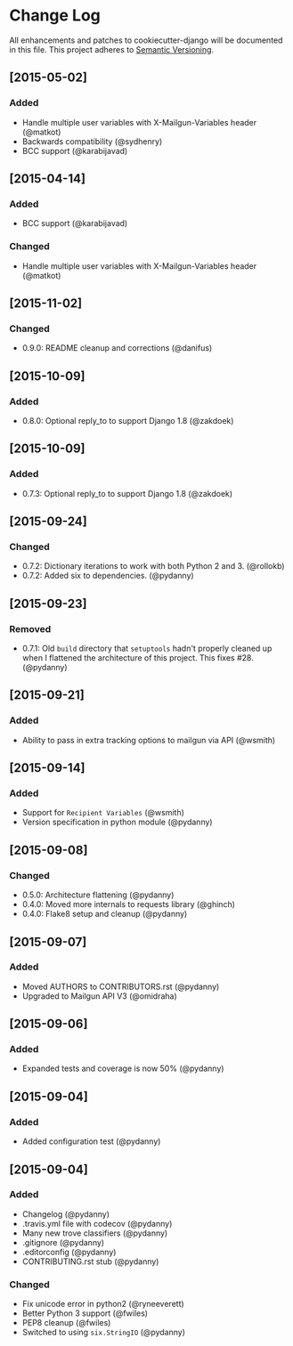 # Change Log
All enhancements and patches to cookiecutter-django will be documented in this file.
This project adheres to [Semantic Versioning](http://semver.org/).

## [2015-05-02]
### Added
- Handle multiple user variables with X-Mailgun-Variables header (@matkot)
- Backwards compatibility (@sydhenry)
- BCC support (@karabijavad)


## [2015-04-14]
### Added
- BCC support (@karabijavad)
### Changed
- Handle multiple user variables with X-Mailgun-Variables header (@matkot)

## [2015-11-02]
### Changed
- 0.9.0: README cleanup and corrections (@danifus)

## [2015-10-09]
### Added
- 0.8.0: Optional reply_to to support Django 1.8 (@zakdoek)

## [2015-10-09]
### Added
- 0.7.3: Optional reply_to to support Django 1.8 (@zakdoek)


## [2015-09-24]
### Changed
- 0.7.2: Dictionary iterations to work with both Python 2 and 3. (@rollokb)
- 0.7.2: Added six to dependencies. (@pydanny)


## [2015-09-23]
### Removed
- 0.7.1: Old `build` directory that `setuptools` hadn't properly cleaned up when I flattened the architecture of this project. This fixes #28. (@pydanny)

## [2015-09-21]
### Added
- Ability to pass in extra tracking options to mailgun via API  (@wsmith)

## [2015-09-14]
### Added
- Support for `Recipient Variables` (@wsmith)
- Version specification in python module (@pydanny)

## [2015-09-08]
### Changed
- 0.5.0: Architecture flattening (@pydanny)
- 0.4.0: Moved more internals to requests library (@ghinch)
- 0.4.0: Flake8 setup and cleanup (@pydanny)

## [2015-09-07]
### Added
- Moved AUTHORS to CONTRIBUTORS.rst (@pydanny)
- Upgraded to Mailgun API V3 (@omidraha)

## [2015-09-06]
### Added
- Expanded tests and coverage is now 50% (@pydanny)

## [2015-09-04]
### Added
- Added configuration test (@pydanny)

## [2015-09-04]
### Added
- Changelog (@pydanny)
- .travis.yml file with codecov (@pydanny)
- Many new trove classifiers (@pydanny)
- .gitignore (@pydanny)
- .editorconfig (@pydanny)
- CONTRIBUTING.rst stub (@pydanny)
### Changed
- Fix unicode error in python2 (@ryneeverett)
- Better Python 3 support (@fwiles)
- PEP8 cleanup (@fwiles)
- Switched to using `six.StringIO` (@pydanny)
